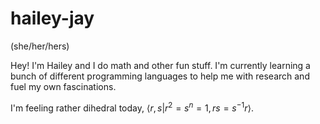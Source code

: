 # hailey-jay
(she/her/hers)

Hey! I'm Hailey and I do math and other fun stuff.
I'm currently learning a bunch of different programming languages to help me with research and fuel my own fascinations.

I'm feeling rather dihedral today, $\langle r,s \vert r^2=s^n=1,rs=s^{-1}r \rangle$.


<!---
hailey-jay/hailey-jay is a ✨ special ✨ repository because its `README.md` (this file) appears on your GitHub profile.
You can click the Preview link to take a look at your changes.
--->
